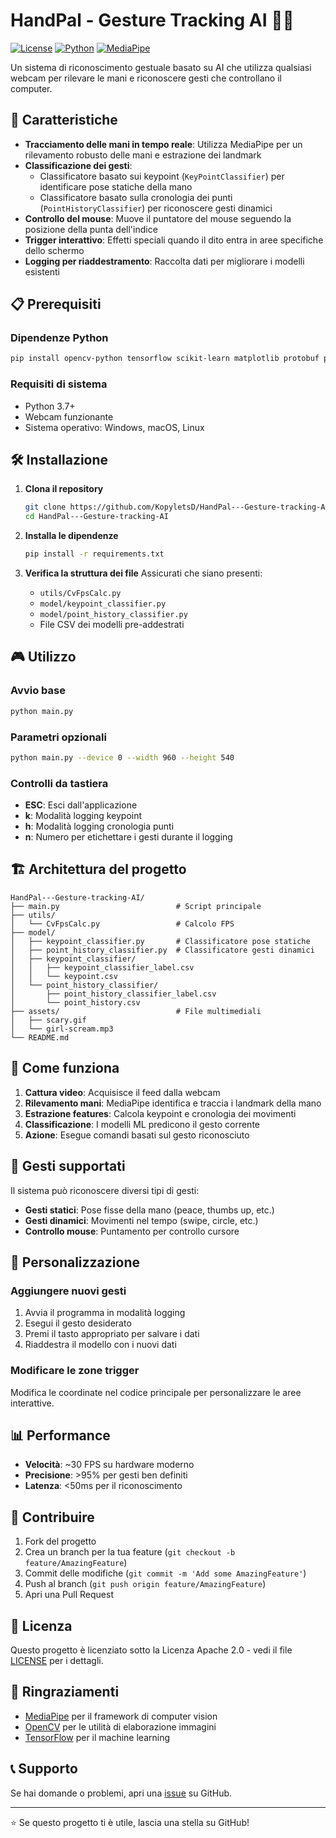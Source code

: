 # HandPal - Gesture Tracking AI 🤖👋

[![License](https://img.shields.io/badge/License-Apache%202.0-blue.svg)](https://opensource.org/licenses/Apache-2.0)
[![Python](https://img.shields.io/badge/Python-3.7%2B-blue.svg)](https://www.python.org/)
[![MediaPipe](https://img.shields.io/badge/MediaPipe-Latest-green.svg)](https://mediapipe.dev/)

Un sistema di riconoscimento gestuale basato su AI che utilizza qualsiasi webcam per rilevare le mani e riconoscere gesti che controllano il computer.

## 🚀 Caratteristiche

- **Tracciamento delle mani in tempo reale**: Utilizza MediaPipe per un rilevamento robusto delle mani e estrazione dei landmark
- **Classificazione dei gesti**: 
  - Classificatore basato sui keypoint (`KeyPointClassifier`) per identificare pose statiche della mano
  - Classificatore basato sulla cronologia dei punti (`PointHistoryClassifier`) per riconoscere gesti dinamici
- **Controllo del mouse**: Muove il puntatore del mouse seguendo la posizione della punta dell'indice
- **Trigger interattivo**: Effetti speciali quando il dito entra in aree specifiche dello schermo
- **Logging per riaddestramento**: Raccolta dati per migliorare i modelli esistenti

## 📋 Prerequisiti

### Dipendenze Python
```bash
pip install opencv-python tensorflow scikit-learn matplotlib protobuf playsound==1.2.2 imageio pynput mediapipe numpy
```

### Requisiti di sistema
- Python 3.7+
- Webcam funzionante
- Sistema operativo: Windows, macOS, Linux

## 🛠️ Installazione

1. **Clona il repository**
   ```bash
   git clone https://github.com/KopyletsD/HandPal---Gesture-tracking-AI.git
   cd HandPal---Gesture-tracking-AI
   ```

2. **Installa le dipendenze**
   ```bash
   pip install -r requirements.txt
   ```

3. **Verifica la struttura dei file**
   Assicurati che siano presenti:
   - `utils/CvFpsCalc.py`
   - `model/keypoint_classifier.py`
   - `model/point_history_classifier.py`
   - File CSV dei modelli pre-addestrati

## 🎮 Utilizzo

### Avvio base
```bash
python main.py
```

### Parametri opzionali
```bash
python main.py --device 0 --width 960 --height 540
```

### Controlli da tastiera
- **ESC**: Esci dall'applicazione
- **k**: Modalità logging keypoint
- **h**: Modalità logging cronologia punti
- **n**: Numero per etichettare i gesti durante il logging

## 🏗️ Architettura del progetto

```
HandPal---Gesture-tracking-AI/
├── main.py                          # Script principale
├── utils/
│   └── CvFpsCalc.py                 # Calcolo FPS
├── model/
│   ├── keypoint_classifier.py       # Classificatore pose statiche
│   ├── point_history_classifier.py  # Classificatore gesti dinamici
│   ├── keypoint_classifier/
│   │   ├── keypoint_classifier_label.csv
│   │   └── keypoint.csv
│   └── point_history_classifier/
│       ├── point_history_classifier_label.csv
│       └── point_history.csv
├── assets/                          # File multimediali
│   ├── scary.gif
│   └── girl-scream.mp3
└── README.md
```

## 🧠 Come funziona

1. **Cattura video**: Acquisisce il feed dalla webcam
2. **Rilevamento mani**: MediaPipe identifica e traccia i landmark della mano
3. **Estrazione features**: Calcola keypoint e cronologia dei movimenti
4. **Classificazione**: I modelli ML predicono il gesto corrente
5. **Azione**: Esegue comandi basati sul gesto riconosciuto

## 🎯 Gesti supportati

Il sistema può riconoscere diversi tipi di gesti:
- **Gesti statici**: Pose fisse della mano (peace, thumbs up, etc.)
- **Gesti dinamici**: Movimenti nel tempo (swipe, circle, etc.)
- **Controllo mouse**: Puntamento per controllo cursore

## 🔧 Personalizzazione

### Aggiungere nuovi gesti
1. Avvia il programma in modalità logging
2. Esegui il gesto desiderato
3. Premi il tasto appropriato per salvare i dati
4. Riaddestra il modello con i nuovi dati

### Modificare le zone trigger
Modifica le coordinate nel codice principale per personalizzare le aree interattive.

## 📊 Performance

- **Velocità**: ~30 FPS su hardware moderno
- **Precisione**: >95% per gesti ben definiti
- **Latenza**: <50ms per il riconoscimento

## 🤝 Contribuire

1. Fork del progetto
2. Crea un branch per la tua feature (`git checkout -b feature/AmazingFeature`)
3. Commit delle modifiche (`git commit -m 'Add some AmazingFeature'`)
4. Push al branch (`git push origin feature/AmazingFeature`)
5. Apri una Pull Request

## 📝 Licenza

Questo progetto è licenziato sotto la Licenza Apache 2.0 - vedi il file [LICENSE](LICENSE) per i dettagli.

## 🙏 Ringraziamenti

- [MediaPipe](https://mediapipe.dev/) per il framework di computer vision
- [OpenCV](https://opencv.org/) per le utilità di elaborazione immagini
- [TensorFlow](https://tensorflow.org/) per il machine learning

## 📞 Supporto

Se hai domande o problemi, apri una [issue](https://github.com/KopyletsD/HandPal---Gesture-tracking-AI/issues) su GitHub.

---

⭐ Se questo progetto ti è utile, lascia una stella su GitHub!
